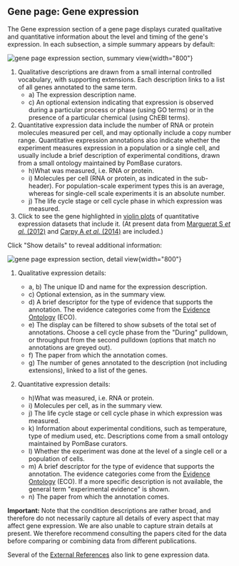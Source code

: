 ## Gene page: Gene expression

The Gene expression section of a gene page displays curated
qualitative and quantitative information about the level and timing of
the gene's expression. In each subsection, a simple summary appears by
default:

![gene page expression section, summary view](assets/gene_page_expression_summary.png "Gene Page: Gene Expression Summary"){width="800"}

1.  Qualitative descriptions are drawn from a small internal controlled
    vocabulary, with supporting extensions. Each description links to a
    list of all genes annotated to the same term.
    - a\) The expression description name.
    - c\) An optional extension indicating that expression is observed
        during a particular process or phase (using GO terms) or in
        the presence of a particular chemical (using ChEBI terms).
2.  Quantitative expression data include the number of RNA or protein
    molecules measured per cell, and may optionally include a copy
    number range. Quantitative expression annotations also indicate
    whether the experiment measures expression in a population or a
    single cell, and usually include a brief description of
    experimental conditions, drawn from a small ontology maintained by
    PomBase curators.
    -   h\)What was measured, i.e. RNA or protein.
    -   i\) Molecules per cell (RNA or protein, as indicated in the sub-header).
        For population-scale experiment types this is an average, whereas for
        single-cell scale experiments it is an absolute number.
    -   j\) The life cycle stage or cell cycle phase in which expression was
        measured.
3.  Click to see the gene highlighted in [violin
    plots](https://en.wikipedia.org/wiki/Violin_plot) of quantitative
    expression datasets that include it. (At present data from
    [Marguerat S *et al.*
    (2012)](https://www.pombase.org/reference/PMID:23101633) and
    [Carpy A *et al.*
    (2014)](https://www.pombase.org/reference/PMID:24763107) are
    included.)


Click "Show details" to reveal additional information:

![gene page expression section, detail view](assets/gene_page_expression_details.png "Gene Page: Gene Expression Details"){width="800"}

1.  Qualitative expression details:
    -   a, b\) The unique ID and name for the expression description.
    -   c\) Optional extension, as in the summary view.
    -   d\) A brief descriptor for the type of evidence that supports the
        annotation. The evidence categories come from the 
        [Evidence Ontology](http://www.evidenceontology.org/) (ECO).
    -   e\) The display can be filtered to show subsets of the total set
        of annotations. Choose a cell cycle phase from the "During"
        pulldown, or throughput from the second pulldown (options that
        match no annotations are greyed out).
    -   f\) The paper from which the annotation comes.
    -   g\) The number of genes annotated to the description (not
        including extensions), linked to a list of the genes.

2.  Quantitative expression details:
    -   h\)What was measured, i.e. RNA or protein.
    -   i\) Molecules per cell, as in the summary view.
    -   j\) The life cycle stage or cell cycle phase in which expression was
        measured.
    -   k\) Information about experimental conditions, such as temperature, type
        of medium used, etc. Descriptions come from a small ontology maintained
        by PomBase curators.
    -   l\) Whether the experiment was done at the level of a single cell or a
        population of cells.
    -   m\) A brief descriptor for the type of evidence that supports the
        annotation. The evidence categories come from the 
        [Evidence Ontology](http://www.evidenceontology.org/) (ECO). If a more specific
        description is not available, the general term "experimental evidence"
        is shown.
    -   n\) The paper from which the annotation comes.

**Important:** Note that the condition descriptions are rather broad,
and therefore do not necessarily capture all details of every aspect
that may affect gene expression. We are also unable to capture strain
details at present. We therefore recommend consulting the papers cited
for the data before comparing or combining data from different
publications.

Several of the [External References](/documentation/gene-page-external-references) 
also link to gene expression data.
